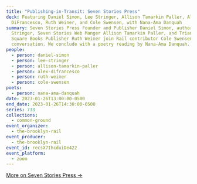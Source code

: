 ```yaml
---
title: "Publishing-in-Transit: Seven Stories Press"
deck: Featuring Daniel Simon, Lee Stringer, Allison Tamarkin Paller, Alex
  DiFrancesco, Ruth Weiner, and Cole Swensen, with Nana-Ama Danquah
summary: Seven Stories Press Founder and Publisher Daniel Simon, author Lee
  Stringer, Seven Stories Web Manger Allison Tamarkin Paller, and Triangle
  Square Books Publisher Ruth Weiner join Rail contributor Cole Swensen for a
  conversation. We conclude with a poetry reading by Nana-Ama Danquah.
people:
  - person: daniel-simon
  - person: lee-stringer
  - person: allison-tamarkin-paller
  - person: alex-difrancesco
  - person: ruth-weiner
  - person: cole-swensen
poets:
  - person: nana-ama-danquah
date: 2023-01-26T13:00:00-0500
end_date: 2023-01-26T14:30:00-0500
series: 733
collections:
  - common-ground
event_organizer:
  - the-brooklyn-rail
event_producer:
  - the-brooklyn-rail
event_id: recsX7IhcduiDe422
event_platform:
  - zoom
---
```

[M﻿ore on Seven Stories Press →](https://www.sevenstories.com/)
